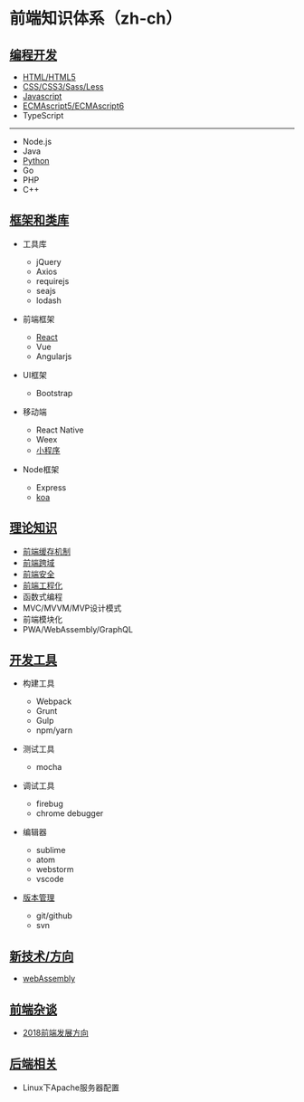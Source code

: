 # 前端知识体系（zh-ch）

## [编程开发](./Program/)
* [HTML/HTML5](./Program/HTML/)
* [CSS/CSS3/Sass/Less](./Program/CSS)
* [Javascript](./Program/Javascript)
* [ECMAscript5/ECMAscript6](./Program/ECMAScript)
* TypeScript
---
* Node.js
* Java
* [Python](https://github.com/suvllian/python)
* Go
* PHP
* C++

## [框架和类库](./Frame)
* 工具库
  * jQuery
  * Axios
  * requirejs
  * seajs
  * lodash

* 前端框架
  * [React](./Frame/React/)
  * Vue
  * Angularjs

* UI框架
  * Bootstrap

* 移动端
  * React Native
  * Weex
  * [小程序](./Frame/wechat-mini-program)

* Node框架
  * Express
  * [koa](./Frame/koa)

## [理论知识](./Theory/)
* [前端缓存机制](./Theory/storage.md)
* [前端跨域](./Theory/cross-domain.md)
* [前端安全](./Theory/security.md)
* [前端工程化](./Theory/Engineering/)
* 函数式编程
* MVC/MVVM/MVP设计模式
* 前端模块化
* PWA/WebAssembly/GraphQL

## [开发工具](./Tools)
* 构建工具
  * Webpack
  * Grunt
  * Gulp
  * npm/yarn

* 测试工具
  * mocha

* 调试工具
  * firebug
  * chrome debugger

* 编辑器
  * sublime  
  * atom
  * webstorm
  * vscode

* [版本管理](./Tools/Version)
  * git/github
  * svn

## [新技术/方向](./New)
* [webAssembly](./New/webAssembly/)

## [前端杂谈](./Nothing)
* [2018前端发展方向](./Nothing/2018-front-end-development.md)

## [后端相关](./BackEnd/)
* Linux下Apache服务器配置
